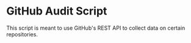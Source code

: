 # GitHub Audit Script

This script is meant to use GitHub's REST API to collect data on certain repositories.
